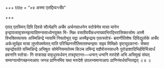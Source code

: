 +++
title = "०४ अस्मा एतद्दिव्य१र्चेव"

+++

एतत् एतस्मिन् दिवि दिवसे सौत्येहनि अर्चेव अर्चनसाधनेन स्तोत्रेणेव मासा मानेन इन्द्रायत्वावृत्रघ्नइत्यादिमन्त्रसाध्येनयुक्तः मि- मिक्षः वसतीवर्येकधनाख्याभिरद्भिरासिक्तःसोमः अस्मै विभक्तिव्यत्ययः अस्मिन्निन्द्रे न्ययामि नियतोभूत् यद्वा अस्मैइन्द्राय एतत्स्तोत्रं- ब्रवाणीतिशेषः दिविद्युलोके अर्चेव अर्कःसूर्यइव मासा लुप्तोपममेतत् माति परिच्छिनत्तीतिमासश्चन्द्रमाः सइव मिमिक्षोः वृष्ट्युदकानां- सेक्ता यइन्द्रोवर्तते यस्मिन्निन्द्रे अभिषुतः सोमेनियम्यतेस्म किञ्च तमिन्द्रं यज्ञैर्यजनसाधनैः पुरोडाशादिभिर्हविर्भिःसार्धं हवनानि स्तोत्रा- णि सत्रासह वावृधुरवर्धयन् तत्रदृष्टान्तः—धन्वन् धन्वनि मरुदेशे अभि अभिमुखं संयत् सम्यग्यत्योगच्छन्त्यआपः जनन्न प्राणिनमिव यथा मरुदेशे उपलभ्यमानाआपः प्राणिनंवर्धयन्तितद्वत् ॥ ४ ॥